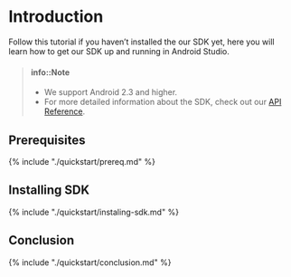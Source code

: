 # Introduction

Follow this tutorial if you haven’t installed the our SDK yet, here you will learn how to get our SDK up and running in Android Studio.

> #### info::Note
> * We support Android 2.3 and higher.
> * For more detailed information about the SDK, check out our [API Reference](http://parseplatform.org/Parse-SDK-Android/api/ "Parse-SDK-Android").

## Prerequisites
{% include "./quickstart/prereq.md" %}

## Installing SDK
{% include "./quickstart/instaling-sdk.md" %}

## Conclusion
{% include "./quickstart/conclusion.md" %}